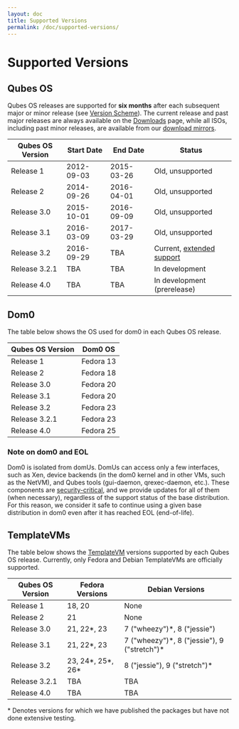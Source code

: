 ```yaml
---
layout: doc
title: Supported Versions
permalink: /doc/supported-versions/
---
```


Supported Versions
==================

Qubes OS
--------
Qubes OS releases are supported for **six months** after each subsequent major
or minor release (see [Version Scheme]). The current release and past major
releases are always available on the [Downloads] page, while all ISOs, including
past minor releases, are available from our [download mirrors].

| Qubes OS Version | Start Date | End Date   | Status                          |
| ---------------- | ---------- | ---------- | ------------------------------- |
| Release 1        | 2012-09-03 | 2015-03-26 | Old, unsupported                |
| Release 2        | 2014-09-26 | 2016-04-01 | Old, unsupported                |
| Release 3.0      | 2015-10-01 | 2016-09-09 | Old, unsupported                |
| Release 3.1      | 2016-03-09 | 2017-03-29 | Old, unsupported                |
| Release 3.2      | 2016-09-29 | TBA        | Current, [extended support]     |
| Release 3.2.1    | TBA        | TBA        | In development                  |
| Release 4.0      | TBA        | TBA        | In development (prerelease)     |


Dom0
----
The table below shows the OS used for dom0 in each Qubes OS release.

| Qubes OS Version | Dom0 OS   |
| ---------------- | --------- |
| Release 1        | Fedora 13 |
| Release 2        | Fedora 18 |
| Release 3.0      | Fedora 20 |
| Release 3.1      | Fedora 20 |
| Release 3.2      | Fedora 23 |
| Release 3.2.1    | Fedora 23 |
| Release 4.0      | Fedora 25 |

### Note on dom0 and EOL ###

Dom0 is isolated from domUs. DomUs can access only a few interfaces,
such as Xen, device backends (in the dom0 kernel and in other VMs, such as the
NetVM), and Qubes tools (gui-daemon, qrexec-daemon, etc.). These components are
[security-critical], and we provide updates for all of them (when necessary),
regardless of the support status of the base distribution. For this reason, we
consider it safe to continue using a given base distribution in dom0 even after
it has reached EOL (end-of-life).

TemplateVMs
-----------
The table below shows the [TemplateVM] versions supported by each Qubes OS
release. Currently, only Fedora and Debian TemplateVMs are officially supported.

| Qubes OS Version | Fedora Versions      | Debian Versions                               |
| ---------------- | -------------------- | --------------------------------------------- |
| Release 1        | 18, 20               | None                                          |
| Release 2        | 21                   | None                                          |
| Release 3.0      | 21, 22\*, 23         | 7 ("wheezy")\*, 8 ("jessie")                  |
| Release 3.1      | 21, 22\*, 23         | 7 ("wheezy")\*, 8 ("jessie"), 9 ("stretch")\* |
| Release 3.2      | 23, 24\*, 25\*, 26\* | 8 ("jessie"), 9 ("stretch")\*                 |
| Release 3.2.1    | TBA                  | TBA                                           |
| Release 4.0      | TBA                  | TBA                                           |

\* Denotes versions for which we have published the packages but have not done
extensive testing.


[Version Scheme]: /doc/version-scheme/
[Downloads]: /downloads/
[download mirrors]: /downloads/#mirrors
[security-critical]: /doc/security-critical-code/
[TemplateVM]: /doc/templates/
[extended support]: /news/2016/09/02/4-0-minimum-requirements-3-2-extended-support/

